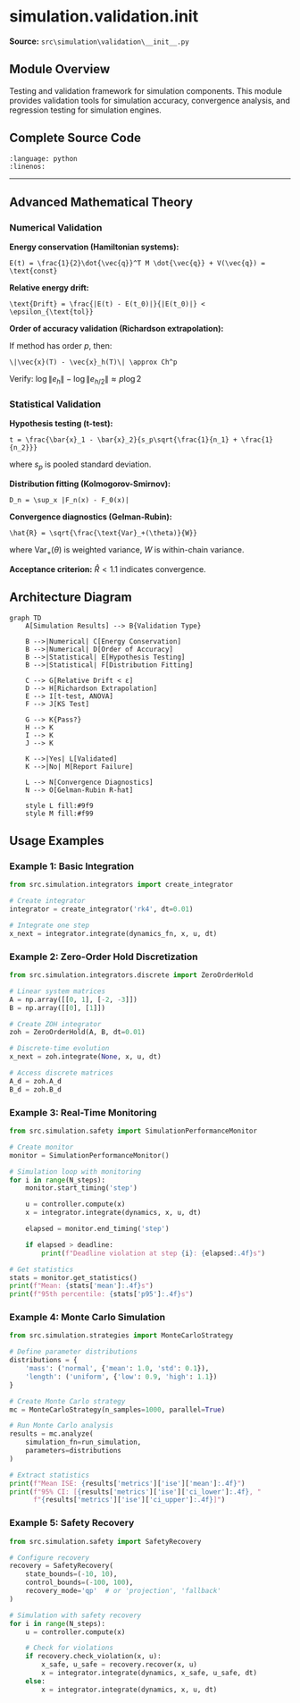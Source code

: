 # simulation.validation.__init__

**Source:** `src\simulation\validation\__init__.py`

## Module Overview

Testing and validation framework for simulation components.
This module provides validation tools for simulation accuracy,
convergence analysis, and regression testing for simulation engines.

## Complete Source Code

```{literalinclude} ../../../src/simulation/validation/__init__.py
:language: python
:linenos:
```

---



## Advanced Mathematical Theory

### Numerical Validation

**Energy conservation (Hamiltonian systems):**

```{math}
E(t) = \frac{1}{2}\dot{\vec{q}}^T M \dot{\vec{q}} + V(\vec{q}) = \text{const}
```

**Relative energy drift:**

```{math}
\text{Drift} = \frac{|E(t) - E(t_0)|}{|E(t_0)|} < \epsilon_{\text{tol}}
```

**Order of accuracy validation (Richardson extrapolation):**

If method has order $p$, then:

```{math}
\|\vec{x}(T) - \vec{x}_h(T)\| \approx Ch^p
```

Verify: $\log\|e_h\| - \log\|e_{h/2}\| \approx p\log 2$

### Statistical Validation

**Hypothesis testing (t-test):**

```{math}
t = \frac{\bar{x}_1 - \bar{x}_2}{s_p\sqrt{\frac{1}{n_1} + \frac{1}{n_2}}}
```

where $s_p$ is pooled standard deviation.

**Distribution fitting (Kolmogorov-Smirnov):**

```{math}
D_n = \sup_x |F_n(x) - F_0(x)|
```

**Convergence diagnostics (Gelman-Rubin):**

```{math}
\hat{R} = \sqrt{\frac{\text{Var}_+(\theta)}{W}}
```

where $\text{Var}_+(\theta)$ is weighted variance, $W$ is within-chain variance.

**Acceptance criterion:** $\hat{R} < 1.1$ indicates convergence.

## Architecture Diagram

```{mermaid}
graph TD
    A[Simulation Results] --> B{Validation Type}

    B -->|Numerical| C[Energy Conservation]
    B -->|Numerical| D[Order of Accuracy]
    B -->|Statistical| E[Hypothesis Testing]
    B -->|Statistical| F[Distribution Fitting]

    C --> G[Relative Drift < ε]
    D --> H[Richardson Extrapolation]
    E --> I[t-test, ANOVA]
    F --> J[KS Test]

    G --> K{Pass?}
    H --> K
    I --> K
    J --> K

    K -->|Yes| L[Validated]
    K -->|No| M[Report Failure]

    L --> N[Convergence Diagnostics]
    N --> O[Gelman-Rubin R-hat]

    style L fill:#9f9
    style M fill:#f99
```

## Usage Examples

### Example 1: Basic Integration

```python
from src.simulation.integrators import create_integrator

# Create integrator
integrator = create_integrator('rk4', dt=0.01)

# Integrate one step
x_next = integrator.integrate(dynamics_fn, x, u, dt)
```

### Example 2: Zero-Order Hold Discretization

```python
from src.simulation.integrators.discrete import ZeroOrderHold

# Linear system matrices
A = np.array([[0, 1], [-2, -3]])
B = np.array([[0], [1]])

# Create ZOH integrator
zoh = ZeroOrderHold(A, B, dt=0.01)

# Discrete-time evolution
x_next = zoh.integrate(None, x, u, dt)

# Access discrete matrices
A_d = zoh.A_d
B_d = zoh.B_d
```

### Example 3: Real-Time Monitoring

```python
from src.simulation.safety import SimulationPerformanceMonitor

# Create monitor
monitor = SimulationPerformanceMonitor()

# Simulation loop with monitoring
for i in range(N_steps):
    monitor.start_timing('step')

    u = controller.compute(x)
    x = integrator.integrate(dynamics, x, u, dt)

    elapsed = monitor.end_timing('step')

    if elapsed > deadline:
        print(f"Deadline violation at step {i}: {elapsed:.4f}s")

# Get statistics
stats = monitor.get_statistics()
print(f"Mean: {stats['mean']:.4f}s")
print(f"95th percentile: {stats['p95']:.4f}s")
```

### Example 4: Monte Carlo Simulation

```python
from src.simulation.strategies import MonteCarloStrategy

# Define parameter distributions
distributions = {
    'mass': ('normal', {'mean': 1.0, 'std': 0.1}),
    'length': ('uniform', {'low': 0.9, 'high': 1.1})
}

# Create Monte Carlo strategy
mc = MonteCarloStrategy(n_samples=1000, parallel=True)

# Run Monte Carlo analysis
results = mc.analyze(
    simulation_fn=run_simulation,
    parameters=distributions
)

# Extract statistics
print(f"Mean ISE: {results['metrics']['ise']['mean']:.4f}")
print(f"95% CI: [{results['metrics']['ise']['ci_lower']:.4f}, "
      f"{results['metrics']['ise']['ci_upper']:.4f}]")
```

### Example 5: Safety Recovery

```python
from src.simulation.safety import SafetyRecovery

# Configure recovery
recovery = SafetyRecovery(
    state_bounds=(-10, 10),
    control_bounds=(-100, 100),
    recovery_mode='qp'  # or 'projection', 'fallback'
)

# Simulation with safety recovery
for i in range(N_steps):
    u = controller.compute(x)

    # Check for violations
    if recovery.check_violation(x, u):
        x_safe, u_safe = recovery.recover(x, u)
        x = integrator.integrate(dynamics, x_safe, u_safe, dt)
    else:
        x = integrator.integrate(dynamics, x, u, dt)
```
